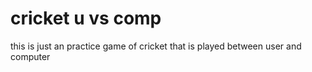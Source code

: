 # cricket u vs comp

this is just an practice game of cricket that is played between user and computer
